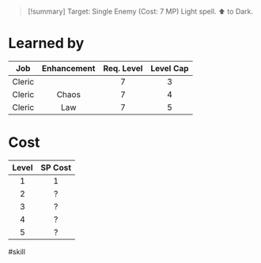 >[!summary]
>Target: Single Enemy (Cost: 7 MP)
>Light spell.
>⬆ to Dark.
# Learned by
| Job  | Enhancement | Req. Level | Level Cap |
|:------:|:-----------:|:------------------------:|:---------------:|
| Cleric |             | 7                        | 3               |
| Cleric | Chaos       | 7                        | 4               | 
| Cleric | Law         | 7                        | 5               |
# Cost
| Level | SP Cost |
|:-----:|:-------:|
| 1     | 1       |
| 2     | ?       |
| 3     | ?       |
| 4     | ?       |
| 5     | ?       |

#skill 